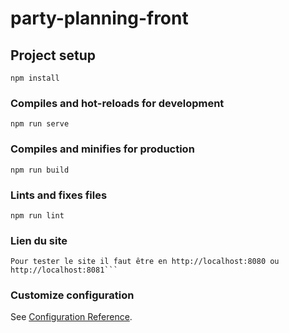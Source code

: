 # party-planning-front

## Project setup
```
npm install
```

### Compiles and hot-reloads for development
```
npm run serve
```

### Compiles and minifies for production
```
npm run build
```

### Lints and fixes files
```
npm run lint
```

###  Lien du site
```
Pour tester le site il faut être en http://localhost:8080 ou http://localhost:8081```
```

### Customize configuration
See [Configuration Reference](https://cli.vuejs.org/config/).

